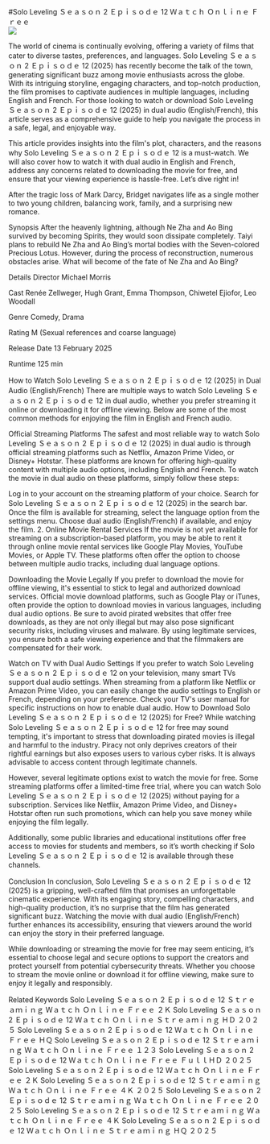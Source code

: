 #Solo Leveling Ｓｅａｓｏｎ 2 Ｅｐｉｓｏｄｅ 12 Ｗａｔｃｈ Ｏｎｌｉｎｅ Ｆｒｅｅ  
[![](https://i.imgur.com/qSNzIqt.png)](https://movie.rssnews.media/IJLdmWs.php)  
  
The world of cinema is continually evolving, offering a variety of films that cater to diverse tastes, preferences, and languages. Solo Leveling Ｓｅａｓｏｎ 2 Ｅｐｉｓｏｄｅ 12 (2025) has recently become the talk of the town, generating significant buzz among movie enthusiasts across the globe. With its intriguing storyline, engaging characters, and top-notch production, the film promises to captivate audiences in multiple languages, including English and French. For those looking to watch or download Solo Leveling Ｓｅａｓｏｎ 2 Ｅｐｉｓｏｄｅ 12 (2025) in dual audio (English/French), this article serves as a comprehensive guide to help you navigate the process in a safe, legal, and enjoyable way.

This article provides insights into the film's plot, characters, and the reasons why Solo Leveling Ｓｅａｓｏｎ 2 Ｅｐｉｓｏｄｅ 12 is a must-watch. We will also cover how to watch it with dual audio in English and French, address any concerns related to downloading the movie for free, and ensure that your viewing experience is hassle-free. Let’s dive right in!

After the tragic loss of Mark Darcy, Bridget navigates life as a single mother to two young children, balancing work, family, and a surprising new romance.

Synopsis
After the heavenly lightning, although Ne Zha and Ao Bing survived by becoming Spirits, they would soon dissipate completely. Taiyi plans to rebuild Ne Zha and Ao Bing’s mortal bodies with the Seven-colored Precious Lotus. However, during the process of reconstruction, numerous obstacles arise. What will become of the fate of Ne Zha and Ao Bing?

Details
Director Michael Morris

Cast Renée Zellweger, Hugh Grant, Emma Thompson, Chiwetel Ejiofor, Leo Woodall

Genre Comedy, Drama

Rating M (Sexual references and coarse language)

Release Date 13 February 2025

Runtime 125 min

How to Watch Solo Leveling Ｓｅａｓｏｎ 2 Ｅｐｉｓｏｄｅ 12 (2025) in Dual Audio (English/French)
There are multiple ways to watch Solo Leveling Ｓｅａｓｏｎ 2 Ｅｐｉｓｏｄｅ 12 in dual audio, whether you prefer streaming it online or downloading it for offline viewing. Below are some of the most common methods for enjoying the film in English and French audio.

Official Streaming Platforms The safest and most reliable way to watch Solo Leveling Ｓｅａｓｏｎ 2 Ｅｐｉｓｏｄｅ 12 (2025) in dual audio is through official streaming platforms such as Netflix, Amazon Prime Video, or Disney+ Hotstar. These platforms are known for offering high-quality content with multiple audio options, including English and French.
To watch the movie in dual audio on these platforms, simply follow these steps:

Log in to your account on the streaming platform of your choice. Search for Solo Leveling Ｓｅａｓｏｎ 2 Ｅｐｉｓｏｄｅ 12 (2025) in the search bar. Once the film is available for streaming, select the language option from the settings menu. Choose dual audio (English/French) if available, and enjoy the film. 2. Online Movie Rental Services If the movie is not yet available for streaming on a subscription-based platform, you may be able to rent it through online movie rental services like Google Play Movies, YouTube Movies, or Apple TV. These platforms often offer the option to choose between multiple audio tracks, including dual language options.

Downloading the Movie Legally If you prefer to download the movie for offline viewing, it's essential to stick to legal and authorized download services. Official movie download platforms, such as Google Play or iTunes, often provide the option to download movies in various languages, including dual audio options.
Be sure to avoid pirated websites that offer free downloads, as they are not only illegal but may also pose significant security risks, including viruses and malware. By using legitimate services, you ensure both a safe viewing experience and that the filmmakers are compensated for their work.

Watch on TV with Dual Audio Settings If you prefer to watch Solo Leveling Ｓｅａｓｏｎ 2 Ｅｐｉｓｏｄｅ 12 on your television, many smart TVs support dual audio settings. When streaming from a platform like Netflix or Amazon Prime Video, you can easily change the audio settings to English or French, depending on your preference. Check your TV's user manual for specific instructions on how to enable dual audio.
How to Download Solo Leveling Ｓｅａｓｏｎ 2 Ｅｐｉｓｏｄｅ 12 (2025) for Free?
While watching Solo Leveling Ｓｅａｓｏｎ 2 Ｅｐｉｓｏｄｅ 12 for free may sound tempting, it's important to stress that downloading pirated movies is illegal and harmful to the industry. Piracy not only deprives creators of their rightful earnings but also exposes users to various cyber risks. It is always advisable to access content through legitimate channels.

However, several legitimate options exist to watch the movie for free. Some streaming platforms offer a limited-time free trial, where you can watch Solo Leveling Ｓｅａｓｏｎ 2 Ｅｐｉｓｏｄｅ 12 (2025) without paying for a subscription. Services like Netflix, Amazon Prime Video, and Disney+ Hotstar often run such promotions, which can help you save money while enjoying the film legally.

Additionally, some public libraries and educational institutions offer free access to movies for students and members, so it’s worth checking if Solo Leveling Ｓｅａｓｏｎ 2 Ｅｐｉｓｏｄｅ 12 is available through these channels.

Conclusion
In conclusion, Solo Leveling Ｓｅａｓｏｎ 2 Ｅｐｉｓｏｄｅ 12 (2025) is a gripping, well-crafted film that promises an unforgettable cinematic experience. With its engaging story, compelling characters, and high-quality production, it’s no surprise that the film has generated significant buzz. Watching the movie with dual audio (English/French) further enhances its accessibility, ensuring that viewers around the world can enjoy the story in their preferred language.

While downloading or streaming the movie for free may seem enticing, it’s essential to choose legal and secure options to support the creators and protect yourself from potential cybersecurity threats. Whether you choose to stream the movie online or download it for offline viewing, make sure to enjoy it legally and responsibly.

Related Keywords
Solo Leveling Ｓｅａｓｏｎ 2 Ｅｐｉｓｏｄｅ 12 Ｓｔｒｅａｍｉｎｇ Ｗａｔｃｈ Ｏｎｌｉｎｅ Ｆｒｅｅ ２Ｋ
Solo Leveling Ｓｅａｓｏｎ 2 Ｅｐｉｓｏｄｅ 12 Ｗａｔｃｈ Ｏｎｌｉｎｅ Ｓｔｒｅａｍｉｎｇ ＨＤ ２０２５
Solo Leveling Ｓｅａｓｏｎ 2 Ｅｐｉｓｏｄｅ 12 Ｗａｔｃｈ Ｏｎｌｉｎｅ Ｆｒｅｅ ＨＱ
Solo Leveling Ｓｅａｓｏｎ 2 Ｅｐｉｓｏｄｅ 12 Ｓｔｒｅａｍｉｎｇ Ｗａｔｃｈ Ｏｎｌｉｎｅ Ｆｒｅｅ １２３
Solo Leveling Ｓｅａｓｏｎ 2 Ｅｐｉｓｏｄｅ 12 Ｗａｔｃｈ Ｏｎｌｉｎｅ Ｆｒｅｅ ＦｕｌｌＨＤ ２０２５
Solo Leveling Ｓｅａｓｏｎ 2 Ｅｐｉｓｏｄｅ 12 Ｗａｔｃｈ Ｏｎｌｉｎｅ Ｆｒｅｅ ２Ｋ
Solo Leveling Ｓｅａｓｏｎ 2 Ｅｐｉｓｏｄｅ 12 Ｓｔｒｅａｍｉｎｇ Ｗａｔｃｈ Ｏｎｌｉｎｅ Ｆｒｅｅ ４Ｋ ２０２５
Solo Leveling Ｓｅａｓｏｎ 2 Ｅｐｉｓｏｄｅ 12 Ｓｔｒｅａｍｉｎｇ Ｗａｔｃｈ Ｏｎｌｉｎｅ Ｆｒｅｅ ２０２５
Solo Leveling Ｓｅａｓｏｎ 2 Ｅｐｉｓｏｄｅ 12 Ｓｔｒｅａｍｉｎｇ Ｗａｔｃｈ Ｏｎｌｉｎｅ Ｆｒｅｅ ４Ｋ
Solo Leveling Ｓｅａｓｏｎ 2 Ｅｐｉｓｏｄｅ 12 Ｗａｔｃｈ Ｏｎｌｉｎｅ Ｓｔｒｅａｍｉｎｇ ＨＱ ２０２５
